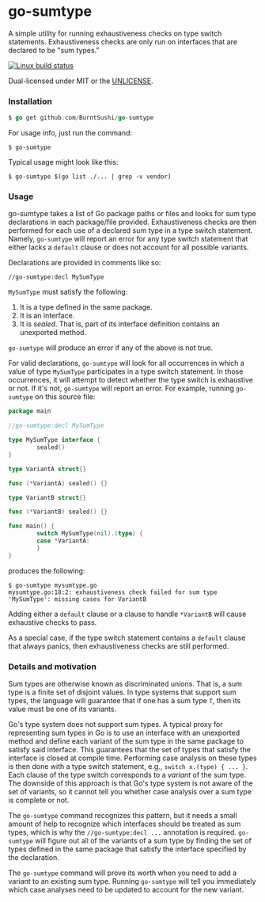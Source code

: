 go-sumtype
==========
A simple utility for running exhaustiveness checks on type switch statements.
Exhaustiveness checks are only run on interfaces that are declared to be
"sum types."

[![Linux build status](https://api.travis-ci.org/BurntSushi/go-sumtype.png)](https://travis-ci.org/BurntSushi/go-sumtype)

Dual-licensed under MIT or the [UNLICENSE](http://unlicense.org).

### Installation

```go
$ go get github.com/BurntSushi/go-sumtype
```

For usage info, just run the command:

```
$ go-sumtype
```

Typical usage might look like this:

```
$ go-sumtype $(go list ./... | grep -v vendor)
```

### Usage

go-sumtype takes a list of Go package paths or files and looks for sum type
declarations in each package/file provided. Exhaustiveness checks are then
performed for each use of a declared sum type in a type switch statement.
Namely, `go-sumtype` will report an error for any type switch statement that
either lacks a `default` clause or does not account for all possible variants.

Declarations are provided in comments like so:

```
//go-sumtype:decl MySumType
```

`MySumType` must satisfy the following:

1. It is a type defined in the same package.
2. It is an interface.
3. It is *sealed*. That is, part of its interface definition contains an
   unexported method.

`go-sumtype` will produce an error if any of the above is not true.

For valid declarations, `go-sumtype` will look for all occurrences in which a
value of type `MySumType` participates in a type switch statement. In those
occurrences, it will attempt to detect whether the type switch is exhaustive
or not. If it's not, `go-sumtype` will report an error. For example, running
`go-sumtype` on this source file:

```go
package main

//go-sumtype:decl MySumType

type MySumType interface {
        sealed()
}

type VariantA struct{}

func (*VariantA) sealed() {}

type VariantB struct{}

func (*VariantB) sealed() {}

func main() {
        switch MySumType(nil).(type) {
        case *VariantA:
        }
}
```

produces the following:

```
$ go-sumtype mysumtype.go
mysumtype.go:18:2: exhaustiveness check failed for sum type 'MySumType': missing cases for VariantB
```

Adding either a `default` clause or a clause to handle `*VariantB` will cause
exhaustive checks to pass.

As a special case, if the type switch statement contains a `default` clause
that always panics, then exhaustiveness checks are still performed.

### Details and motivation

Sum types are otherwise known as discriminated unions. That is, a sum type is
a finite set of disjoint values. In type systems that support sum types, the
language will guarantee that if one has a sum type `T`, then its value must
be one of its variants.

Go's type system does not support sum types. A typical proxy for representing
sum types in Go is to use an interface with an unexported method and define
each variant of the sum type in the same package to satisfy said interface.
This guarantees that the set of types that satisfy the interface is closed
at compile time. Performing case analysis on these types is then done with
a type switch statement, e.g., `switch x.(type) { ... }`. Each clause of the
type switch corresponds to a *variant* of the sum type. The downside of this
approach is that Go's type system is not aware of the set of variants, so it
cannot tell you whether case analysis over a sum type is complete or not.

The `go-sumtype` command recognizes this pattern, but it needs a small amount
of help to recognize which interfaces should be treated as sum types, which
is why the `//go-sumtype:decl ...` annotation is required. `go-sumtype` will
figure out all of the variants of a sum type by finding the set of types
defined in the same package that satisfy the interface specified by the
declaration.

The `go-sumtype` command will prove its worth when you need to add a variant
to an existing sum type. Running `go-sumtype` will tell you immediately which
case analyses need to be updated to account for the new variant.
